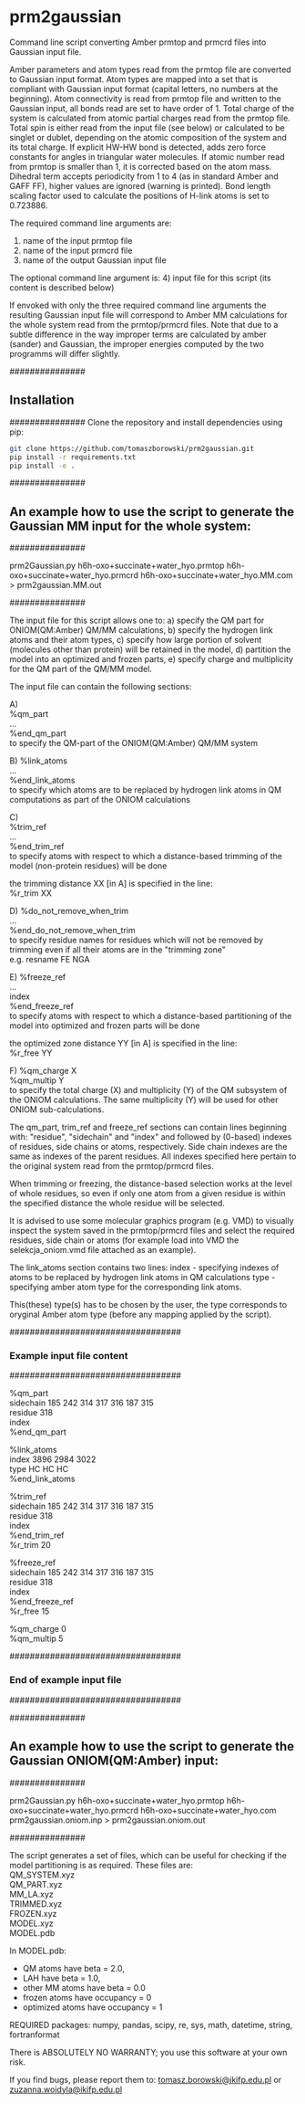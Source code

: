 # prm2gaussian
Command line script converting Amber prmtop and prmcrd files into Gaussian input file.

Amber parameters and atom types read from the prmtop file are converted to Gaussian
input format. Atom types are mapped into a set that is compliant with Gaussian input
format (capital letters, no numbers at the beginning). Atom connectivity is read from 
prmtop file and written to the Gaussian input, all bonds read are set to have order of 1. 
Total charge of the system is calculated from atomic partial charges read from the 
prmtop file. Total spin is either read from the input file (see below) or calculated 
to be singlet or dublet, depending on the atomic composition of the system and its 
total charge. If explicit HW-HW bond is detected, adds zero force constants for 
angles in triangular water molecules. If atomic number read from prmtop is smaller 
than 1, it is corrected based on the atom mass. Dihedral term accepts periodicity 
from 1 to 4 (as in standard Amber and GAFF FF), higher values are ignored 
(warning is printed). Bond length scaling factor used to calculate the positions 
of H-link atoms is set to 0.723886.
 

The required command line arguments are:
1) name of the input prmtop file
2) name of the input prmcrd file
3) name of the output Gaussian input file

The optional command line argument is:
4) input file for this script (its content is described below)


If envoked with only the three required command line arguments the resulting Gaussian input
file will correspond to Amber MM calculations for the whole system read from the prmtop/prmcrd
files. Note that due to a subtle difference in the way improper terms are calculated by amber (sander)
and Gaussian, the improper energies computed by the two programms will differ slightly. 

###############
## Installation
###############
Clone the repository and install dependencies using pip:
```bash
git clone https://github.com/tomaszborowski/prm2gaussian.git
pip install -r requirements.txt
pip install -e .
```


###############
## An example how to use the script to generate the Gaussian MM input for the whole system:
###############

prm2Gaussian.py h6h-oxo+succinate+water_hyo.prmtop h6h-oxo+succinate+water_hyo.prmcrd h6h-oxo+succinate+water_hyo.MM.com > prm2gaussian.MM.out

###############


The input file for this script allows one to:
a) specify the QM part for ONIOM(QM:Amber) QM/MM calculations,
b) specify the hydrogen link atoms and their atom types,
c) specify how large portion of solvent (molecules other than protein) will be retained in the model,
d) partition the model into an optimized and frozen parts,
e) specify charge and multiplicity for the QM part of the QM/MM model.


The input file can contain the following sections:

A)  
%qm_part  
...  
%end_qm_part  
to specify the QM-part of the ONIOM(QM:Amber) QM/MM system

B) 
%link_atoms  
...  
%end_link_atoms  
to specify which atoms are to be replaced by hydrogen link atoms in QM computations as part of the ONIOM
calculations

C)  
%trim_ref  
...  
%end_trim_ref  
to specify atoms with respect to which a distance-based trimming of the model (non-protein residues) 
will be done

the trimming distance XX [in A] is specified in the line:  
%r_trim  XX

D)
%do_not_remove_when_trim  
...  
%end_do_not_remove_when_trim  
to specify residue names for residues which will not be removed by trimming even if all their atoms
are in the "trimming zone"  
e.g.
resname FE NGA


E)
%freeze_ref  
...  
index  
%end_freeze_ref  
to specify atoms with respect to which a distance-based partitioning of the model into optimized and frozen
parts will be done

the optimized zone distance YY [in A] is specified in the line:  
%r_free YY

F)
%qm_charge X  
%qm_multip Y  
to specify the total charge (X) and multiplicity (Y) of the QM subsystem of the ONIOM calculations.
The same multiplicity (Y) will be used for other ONIOM sub-calculations. 


The qm_part, trim_ref and freeze_ref sections can contain lines beginning with: "residue", "sidechain" and
"index" and followed by (0-based) indexes of residues, side chains or atoms, respectively. Side chain indexes
are the same as indexes of the parent residues. All indexes specified here pertain to the original system
read from the prmtop/prmcrd files. 

When trimming or freezing, the distance-based selection works at the level of whole residues, so even if only
one atom from a given residue is within the specified distance the whole residue will be selected.


It is advised to use some molecular graphics program (e.g. VMD) to visually inspect the system saved in the prmtop/prmcrd 
files and select the required residues, side chain or atoms (for example load into VMD the selekcja_oniom.vmd file 
attached as an example).


The link_atoms section contains two lines:
index - specifying indexes of atoms to be replaced by hydrogen link atoms in QM calculations
type - specifying amber atom type for the corresponding link atoms.

This(these) type(s) has to be chosen by the user, the type corresponds to oryginal Amber atom type 
(before any mapping applied by the script).

##################################
### Example input file content ###
##################################

%qm_part  
sidechain 185 242 314 317 316 187 315  
residue 318  
index   
%end_qm_part  


%link_atoms  
index 3896 2984 3022  
type HC HC HC  
%end_link_atoms  


%trim_ref  
sidechain 185 242 314 317 316 187 315  
residue 318  
index  
%end_trim_ref  
%r_trim 20  


%freeze_ref  
sidechain 185 242 314 317 316 187 315  
residue 318  
index  
%end_freeze_ref  
%r_free 15  


%qm_charge 0  
%qm_multip 5  

##################################
### End of example input file  ###
##################################



###############
## An example how to use the script to generate the Gaussian ONIOM(QM:Amber) input:
###############

prm2Gaussian.py h6h-oxo+succinate+water_hyo.prmtop h6h-oxo+succinate+water_hyo.prmcrd h6h-oxo+succinate+water_hyo.com prm2gaussian.oniom.inp > prm2gaussian.oniom.out

###############


The script generates a set of files, which can be useful for checking if the model partitioning is as required. 
These files are:  
QM_SYSTEM.xyz  
QM_PART.xyz  
MM_LA.xyz  
TRIMMED.xyz  
FROZEN.xyz  
MODEL.xyz  
MODEL.pdb  

In MODEL.pdb: 
- QM atoms have beta = 2.0,  
- LAH have beta = 1.0,  
- other MM atoms have beta = 0.0  
- frozen atoms have occupancy = 0  
- optimized atoms have occupancy = 1  


REQUIRED packages: numpy, pandas, scipy, re, sys, math, datetime, string, fortranformat

There is ABSOLUTELY NO WARRANTY; you use this software at your own risk. 

If you find bugs, please report them to: tomasz.borowski@ikifp.edu.pl or zuzanna.wojdyla@ikifp.edu.pl

